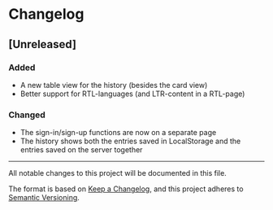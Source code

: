 # Changelog

## [Unreleased]

### Added

- A new table view for the history (besides the card view)
- Better support for RTL-languages (and LTR-content in a RTL-page)

### Changed

- The sign-in/sign-up functions are now on a separate page
- The history shows both the entries saved in LocalStorage and the entries saved on the server together

---

All notable changes to this project will be documented in this file.

The format is based on [Keep a Changelog](https://keepachangelog.com/en/1.0.0/),
and this project adheres to [Semantic Versioning](https://semver.org/spec/v2.0.0.html).
